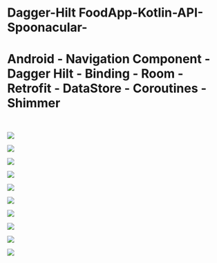 # Dagger-Hilt FoodApp-Kotlin-API-Spoonacular-
# Android - Navigation Component -Dagger Hilt - Binding - Room - Retrofit - DataStore - Coroutines - Shimmer

<br>

<img src="https://raw.githubusercontent.com/Arcangel1994/Dagger-Hilt-FoodApp-Kotlin-API-Spoonacular-/main/app/libs/Images/Screenshot_20210112-123446.png" /> <br>

<img src="https://raw.githubusercontent.com/Arcangel1994/Dagger-Hilt-FoodApp-Kotlin-API-Spoonacular-/main/app/libs/Images/Screenshot_20210112-123423.png" /> <br>

<img src="https://raw.githubusercontent.com/Arcangel1994/Dagger-Hilt-FoodApp-Kotlin-API-Spoonacular-/main/app/libs/Images/Screenshot_20210112-123530.png" /> <br>

<img src="https://raw.githubusercontent.com/Arcangel1994/Dagger-Hilt-FoodApp-Kotlin-API-Spoonacular-/main/app/libs/Images/Screenshot_20210112-123547.png" /> <br>

<img src="https://raw.githubusercontent.com/Arcangel1994/Dagger-Hilt-FoodApp-Kotlin-API-Spoonacular-/main/app/libs/Images/Screenshot_20210112-123551.png" /> <br>

<img src="https://raw.githubusercontent.com/Arcangel1994/Dagger-Hilt-FoodApp-Kotlin-API-Spoonacular-/main/app/libs/Images/Screenshot_20210112-123603.png" /> <br>

<img src="https://raw.githubusercontent.com/Arcangel1994/Dagger-Hilt-FoodApp-Kotlin-API-Spoonacular-/main/app/libs/Images/Screenshot_20210112-123609.png" /> <br>

<img src="https://raw.githubusercontent.com/Arcangel1994/Dagger-Hilt-FoodApp-Kotlin-API-Spoonacular-/main/app/libs/Images/Screenshot_20210112-123637.png" /> <br>

<img src="https://raw.githubusercontent.com/Arcangel1994/Dagger-Hilt-FoodApp-Kotlin-API-Spoonacular-/main/app/libs/Images/Screenshot_20210112-123642.png" /> <br>

<img src="https://raw.githubusercontent.com/Arcangel1994/Dagger-Hilt-FoodApp-Kotlin-API-Spoonacular-/main/app/libs/Images/Screenshot_20210112-123653.png" /> <br>
